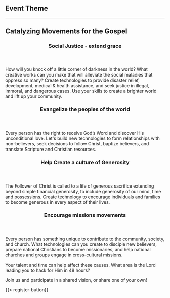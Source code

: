 ﻿## <i class="icon fa-book"></i> <b>Event Theme</b>
---

## Catalyzing Movements for the Gospel

<div class="smaller-paragraphs">
  <div class="row">
    <div class="6u">
      <section>
        <header>
          <h3>Social Justice - extend grace </h3>
        </header>
        <p>How will you knock off a little corner of darkness in the world? What creative works can you make that will alleviate the social maladies that oppress so many? Create technologies to provide disaster relief, development, medical & health assistance, and seek justice in illegal, immoral, and dangerous cases. Use your skills to create a brighter world and lift up your community.
    </div>
    <div class="6u">
      <section>
       <header>
          <h3>Evangelize the peoples of the world </h3>
        </header>
        <p>Every person has the right to receive God’s Word and discover His unconditional love. Let's build new technologies to form relationships with non-believers, seek decisions to follow Christ, baptize believers, and translate Scripture and Christian resources.
      </section>
    </div>
  </div>
  <div class="row">
    <div class="6u">
      <section>    
        <header>
          <h3>Help Create a culture of Generosity</h3>
        </header>
        <p>The Follower of Christ is called to a life of generous sacrifice extending beyond simple financial generosity, to include generosity of our mind, time and possessions. Create technology to encourage individuals and families to become generous in every aspect of their lives.
</section>
    </div>
    <div class="6u">
      <section>      
        <header>
          <h3>Encourage missions movements</h3>
        </header>
        <p>Every person has something unique to contribute to the community, society, and church. What technologies can you create to disciple new believers, prepare national Christians to become missionaries, and help national churches and groups engage in cross-cultural missions.
      </section>
    </div>
  </div>
</div>


Your talent and time can help affect these causes. What area is the Lord leading you to hack for Him in 48 hours?

Join us and participate in a shared vision, or share one of your own!


{{> register-button}}

